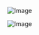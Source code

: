 ![Image]("C:\Users\erick\Videos\Captures\cse15l-lab-reports-1.png")

![Image]("C:\Users\erick\Videos\Captures\cse15l-lab-reports-2.png")